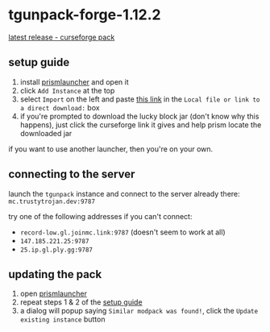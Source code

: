# tgunpack-forge-1.12.2
[latest release - curseforge pack](https://github.com/trustytrojan/tgunpack-forge-1.12.2/releases/download/rolling/tgunpack.zip)

## setup guide
1. install [prismlauncher](https://prismlauncher.org) and open it
2. click `Add Instance` at the top
3. select `Import` on the left and paste [this link](https://github.com/trustytrojan/tgunpack-forge-1.12.2/releases/download/rolling/tgunpack.zip) in the `Local file or link to a direct download:` box
4. if you're prompted to download the lucky block jar (don't know why this happens), just click the curseforge link it gives and help prism locate the downloaded jar

if you want to use another launcher, then you're on your own.

## connecting to the server
launch the `tgunpack` instance and connect to the server already there: `mc.trustytrojan.dev:9787`

try one of the following addresses if you can't connect:
- `record-low.gl.joinmc.link:9787` (doesn't seem to work at all)
- `147.185.221.25:9787`
- `25.ip.gl.ply.gg:9787`

## updating the pack
1. open [prismlauncher](https://prismlauncher.org)
1. repeat steps 1 & 2 of the [setup guide](#setup-guide)
2. a dialog will popup saying `Similar modpack was found!`, click the `Update existing instance` button
